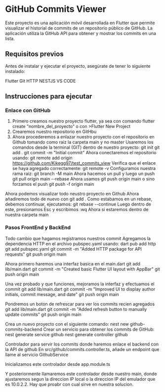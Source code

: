 # GitHub Commits Viewer
Este proyecto es una aplicación móvil desarrollada en Flutter que permite visualizar el historial de commits de un repositorio público de GitHub. La aplicación utiliza la GitHub API para obtener y mostrar los commits en una lista.

## Requisitos previos
Antes de instalar y ejecutar el proyecto, asegúrate de tener lo siguiente instalado:

Flutter
Git
HTTP
NESTJS
VS CODE

## Instrucciones para ejecutar

### Enlace con GitHub
1. Primero creamos nuestro proyecto flutter, ya sea con comando flutter create "nombre_del_proyecto" o con >Flutter New Project
2. Crearemos nuestro repositorio en GitHbu
3. Ahora procederemos a enlazar nuestro proyecto con el repositorio en Github tomando como raiz la carpeta main y no master
Usaremos los comandos desde la terminal (GIT) dentro de nuestro proyecto:
git init
git add .
git commit -m "Initial commit"
Ahora conectaremos el repositorio usando: git remote add origin https://github.com/Kikegg97/test_commits_view
Verifica que el enlace se haya agregado correctamente: git remote -v
Configuramos nuestra rama raiz: git branch -M main
Ahora hacemos un pull y luego un push
git pull origin main --rebase
Ahora usamos git push origin main o sino forzamos el push git push -f origin main

Ahora podemos visualizar todo neustro proyecto en Github
Ahora añadiremos todo de nuevo con git add .
Como estabamos en un rebase, debemos continuar, ejecutamos:
git rebase --continue
Luego dentro de este, presionamos Esc y escribimos :wq
Ahora si estaremos dentro de nuestra carpeta main

### Pasos FrontEnd  y BackEnd
Todo cambio que hagamos registramos nuestros commit
Agregamos la dependencia HTTP en el archivo pubspec.yaml usando:  dart pub add http
git add pubspec.yaml
git commit -m "Added HTTP package for API requests"
git push origin main

Ahora primero haremos una interfaz basica en el main.dart
git add lib/main.dart
git commit -m "Created basic Flutter UI layout with AppBar"
git push origin main

Una vez probado y que funciones, mejoramos la interfaz y efectuamos el commit
git add lib/main.dart
git commit -m "Improved UI to display author initials, commit message, and date"
git push origin main

Pondremos un boton de refrescar para ver los commits recien agregados
git add lib/main.dart
git commit -m "Added refresh button to manually update commits"
git push origin main

Crea un nuevo proyecto con el siguiente comando: nest new github-commits-backend
Crear un servicio para obtener los commits de GitHub: 
nest generate service github
nest generate controller github

Controlador para servir los commits donde haremos enlace el backend con la API de github
En src/github/commits.controller.ts, añade un endpoint que llame al servicio GithubService

Inicializamos este controlador desde app.module.ts

Y posteriormente llamaremos este controlador desde nuestro main, donde ajustaremos segun la direccion IP local o la direccion IP del emulador que es 10.0.2.2. Hay que proabr con cual sirve en nuestra solucion.
